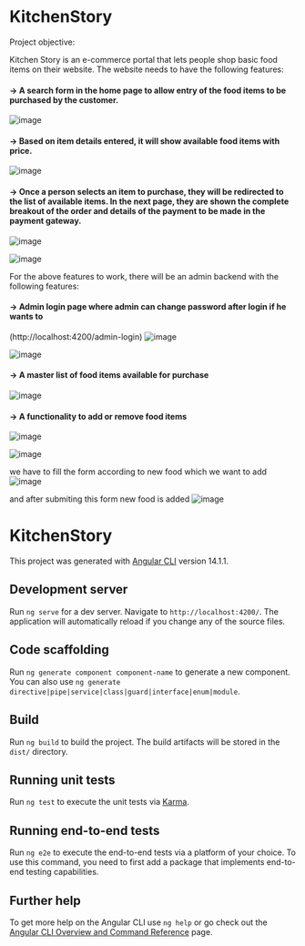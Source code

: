 # KitchenStory

Project objective:

Kitchen Story is an e-commerce portal that lets people shop  basic food items on their website. The website needs to have the following features:

#### -> A search form in the home page to allow entry of the food items to be purchased by the customer.
![image](https://user-images.githubusercontent.com/72086679/203929918-b24eab2e-7cc5-4bcc-bad3-ed43595304e7.png)

#### -> Based on item details entered, it will show available food items with  price.
![image](https://user-images.githubusercontent.com/72086679/203929990-f9db4db9-a320-42c1-a79b-eceda512c462.png)

#### -> Once a person selects an item to purchase, they will be redirected to the list of available items. In the next page, they are shown  the complete breakout of the order and details of the payment to be made in the payment gateway.
![image](https://user-images.githubusercontent.com/72086679/203930148-c4c6ef49-8301-41e8-9f43-7e80e91ad050.png)

![image](https://user-images.githubusercontent.com/72086679/203930212-c0b73484-f9d6-42f8-9755-f676d24ca5c0.png)





For the above features to work, there will be an admin backend with the following features:

#### -> Admin login page where admin can change password after login if he wants to
(http://localhost:4200/admin-login)
![image](https://user-images.githubusercontent.com/72086679/203926252-6e5fb9af-1a1b-4ad9-baf4-0a5c3d0207dd.png)

![image](https://user-images.githubusercontent.com/72086679/203926627-ed3cf9da-ece4-4f4e-bde2-30726fe6b3dc.png)


#### -> A master list of food items available for purchase
![image](https://user-images.githubusercontent.com/72086679/203927026-0bb8d4f2-f182-46c1-ad2b-1c3cedf2410a.png)

#### -> A functionality to add or remove food items
![image](https://user-images.githubusercontent.com/72086679/203928841-5e4a615c-1043-4206-a0a9-71d276d1b958.png)

![image](https://user-images.githubusercontent.com/72086679/203927151-0b576cce-0bdd-4576-ba32-f96a205ffdc9.png)

we have to fill the form according to new food which we want to add 
![image](https://user-images.githubusercontent.com/72086679/203927903-01d004dc-1759-4951-bb54-d228f852edbd.png)

and after submiting this form new food is added
![image](https://user-images.githubusercontent.com/72086679/203928297-3610e3d8-296c-4d5b-a7c9-1eeb72ea70b3.png)






# KitchenStory

This project was generated with [Angular CLI](https://github.com/angular/angular-cli) version 14.1.1.

## Development server

Run `ng serve` for a dev server. Navigate to `http://localhost:4200/`. The application will automatically reload if you change any of the source files.

## Code scaffolding

Run `ng generate component component-name` to generate a new component. You can also use `ng generate directive|pipe|service|class|guard|interface|enum|module`.

## Build

Run `ng build` to build the project. The build artifacts will be stored in the `dist/` directory.

## Running unit tests

Run `ng test` to execute the unit tests via [Karma](https://karma-runner.github.io).

## Running end-to-end tests

Run `ng e2e` to execute the end-to-end tests via a platform of your choice. To use this command, you need to first add a package that implements end-to-end testing capabilities.

## Further help

To get more help on the Angular CLI use `ng help` or go check out the [Angular CLI Overview and Command Reference](https://angular.io/cli) page.
